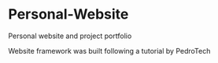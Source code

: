# Personal-Website

Personal website and project portfolio

Website framework was built following a tutorial by PedroTech
